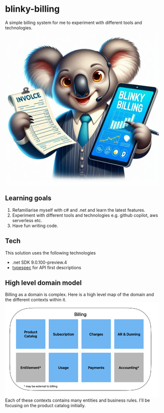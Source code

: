 # blinky-billing
A simple billing system for me to experiment with different tools and technologies.
![Blinky billing logo generated using dall-e](_3a91140d-8508-436a-b204-159e857d0f61.jpeg)

## Learning goals
1. Refamiliarise myself with c# and .net and learn the latest features.
2. Experiment with different tools and technologies e.g. github copilot, aws serverless etc.
3. Have fun writing code.

## Tech
This solution uses the following technologies
- .net SDK 9.0.100-preview.4
- [typespec](https://typespec.io/docs) for API first descriptions

## High level domain model
Billing as a domain is complex. Here is a high level map of the domain and the different contexts within it.
![billing domain model](billing-domain-v1.png)
Each of these contexts contains many entities and business rules. I'll be focusing on the product catalog initially.